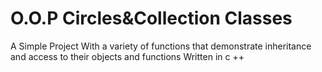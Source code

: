 # O.O.P Circles&Collection Classes

A Simple Project
With a variety of functions that demonstrate inheritance 
and access to their objects and functions
Written in c ++